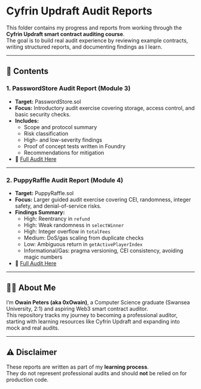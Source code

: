 # Cyfrin Updraft Audit Reports  

This folder contains my progress and reports from working through the **Cyfrin Updraft smart contract auditing course**.  
The goal is to build real audit experience by reviewing example contracts, writing structured reports, and documenting findings as I learn.  

---

## 📂 Contents  

### 1. PasswordStore Audit Report (Module 3)  
- **Target:** PasswordStore.sol  
- **Focus:** Introductory audit exercise covering storage, access control, and basic security checks.  
- **Includes:**  
  - Scope and protocol summary  
  - Risk classification  
  - High- and low-severity findings  
  - Proof of concept tests written in Foundry  
  - Recommendations for mitigation  
- 📄 [Full Audit Here](./PasswordStoreAudit.pdf)  

---

### 2. PuppyRaffle Audit Report (Module 4)  
- **Target:** PuppyRaffle.sol  
- **Focus:** Larger guided audit exercise covering CEI, randomness, integer safety, and denial-of-service risks.  
- **Findings Summary:**  
  - High: Reentrancy in `refund`  
  - High: Weak randomness in `selectWinner`  
  - High: Integer overflow in `totalFees`  
  - Medium: DoS/gas scaling from duplicate checks  
  - Low: Ambiguous return in `getActivePlayerIndex`  
  - Informational/Gas: pragma versioning, CEI consistency, avoiding magic numbers  
- 📄 [Full Audit Here](./PuppyRaffleAudit.pdf)  

---

## 🧑‍💻 About Me  

I’m **Owain Peters (aka 0xOwain)**, a Computer Science graduate (Swansea University, 2:1) and aspiring Web3 smart contract auditor.  
This repository tracks my journey to becoming a professional auditor, starting with learning resources like Cyfrin Updraft and expanding into mock and real audits.  

---

## ⚠️ Disclaimer  

These reports are written as part of my **learning process**.  
They do not represent professional audits and should **not** be relied on for production code.  
